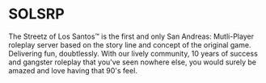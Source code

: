 # SOLSRP
The Streetz of Los Santos™ is the first and only San Andreas: Mutli-Player roleplay server based on the story line and concept of the original game. Delivering fun, doubtlessly. With our lively community, 10 years of success and gangster roleplay that you've seen nowhere else, you would surely be amazed and love having that 90's feel.
